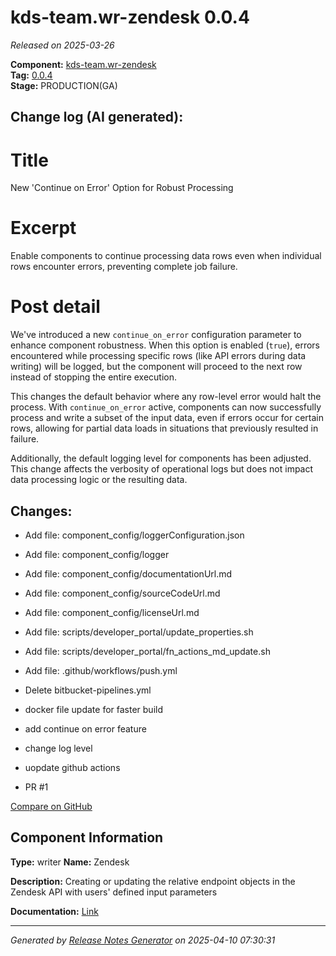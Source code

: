 #  kds-team.wr-zendesk 0.0.4

_Released on 2025-03-26_

**Component:** [kds-team.wr-zendesk](https://github.com/keboola/component-zendesk-wr)  
**Tag:** [0.0.4](https://github.com/keboola/component-zendesk-wr/releases/tag/0.0.4)  
**Stage:** PRODUCTION(GA)


## Change log (AI generated):
# Title
New 'Continue on Error' Option for Robust Processing

# Excerpt
Enable components to continue processing data rows even when individual rows encounter errors, preventing complete job failure.

# Post detail
We've introduced a new `continue_on_error` configuration parameter to enhance component robustness. When this option is enabled (`true`), errors encountered while processing specific rows (like API errors during data writing) will be logged, but the component will proceed to the next row instead of stopping the entire execution.

This changes the default behavior where any row-level error would halt the process. With `continue_on_error` active, components can now successfully process and write a subset of the input data, even if errors occur for certain rows, allowing for partial data loads in situations that previously resulted in failure.

Additionally, the default logging level for components has been adjusted. This change affects the verbosity of operational logs but does not impact data processing logic or the resulting data.



## Changes:



- Add file: component_config/loggerConfiguration.json 




- Add file: component_config/logger 




- Add file: component_config/documentationUrl.md 




- Add file: component_config/sourceCodeUrl.md 




- Add file: component_config/licenseUrl.md 




- Add file: scripts/developer_portal/update_properties.sh 




- Add file: scripts/developer_portal/fn_actions_md_update.sh 




- Add file: .github/workflows/push.yml 




- Delete bitbucket-pipelines.yml 








- docker file update for faster build 




- add continue on error feature 




- change log level 




- uopdate github actions 




- PR #1 



[Compare on GitHub](https://github.com/keboola/component-zendesk-wr/compare/0.0.3...0.0.4)



## Component Information
**Type:** writer
**Name:** Zendesk

**Description:** Creating or updating the relative endpoint objects in the Zendesk API with users' defined input parameters


**Documentation:** [Link](https://github.com/keboola/component-zendesk-wr/blob/main/README.md)



---
_Generated by [Release Notes Generator](https://github.com/keboola/release-notes-generator)
on 2025-04-10 07:30:31_
